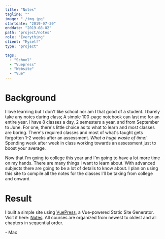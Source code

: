 ```yaml
---
title: "Notes"
tagline: ""
image: "./img.jpg"
startdate: "2019-07-30"
enddate: "2019-08-02"
path: "project/notes"
role: "Everything"
client: "Myself"
type: "project"

tags:
  - "School"
  - "Vuepress"
  - "Website"
  - "Vue"
---
```


# Background

I love learning but I don't like school nor am I that good of a student. I barely take any notes during class; A simple 100-page notebook can last me for an entire year. I have 8 classes a day, 2 semesters a year, and from September to June. For one, there's little choice as to what to learn and most classes are boring. There's required classes and most of what's taught gets forgotten 1-2 weeks after an assessment. _What a huge waste of time!_ Spending week after week in class working towards an assessment just to boost your average.

Now that I'm going to college this year and I'm going to have a lot more time on my hands. There are many things I want to learn about. With advanced subjects there are going to be a lot of details to know about. I plan on using this site to compile all the notes for the classes I'll be taking from college and onward.

# Result

I built a simple site using [VuePress](https://vuepress.vuejs.org/), a Vue-powered Static Site Generator. Visit it here: [Notes](https://dumblole.github.io/notes/). All courses are organized from newest to oldest and all chapters in sequential order.

\- Max
